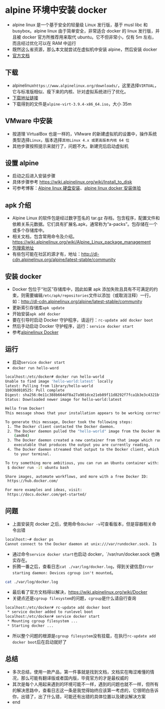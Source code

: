 # alpine 环境中安装 docker

- alpine linux 是一个基于安全的轻量级 Linux 发行版，基于 musl libc 和 busybox。alpine linux 由于简单安全，非常适合 docker 的 linux 发行版，并且被 docker 官方所推荐用来取代 ubuntu。它不但非常小，仅有 5m 左右，而且经过优化可以在 RAM 中运行
- 既然这么省资源，那么本文就尝试在虚拟机中安装 alpine，然后安装 docker
- [官方文档](https://wiki.alpinelinux.org/wiki/Main_Page)

## 下载

- alpinelinux`https://www.alpinelinux.org/downloads/`，这里选择`VIRTUAL`，它与标准版相似、瘦下来的内核、针对虚拟系统进行了优化。
- [下载地址链接](http://dl-cdn.alpinelinux.org/alpine/v3.9/releases/x86_64/alpine-virt-3.9.4-x86_64.iso)
- 下载得到的文件是`alpine-virt-3.9.4-x86_64.iso`，大小 35m

## VMware 中安装

- 按道理 VirtualBox 也是一样的，VMware 的新建虚拟机的设置中，操作系统类型选择`Linux`，版本选择`其他Linux 4.x 或更高版本内核 64 位`
- 其他步骤按照提示来就行了，问题不大。新建完后启动虚拟机

## 设置 alpine

- 启动之后进入安装步骤
- 具体步骤参考 https://wiki.alpinelinux.org/wiki/Install_to_disk
- 可参考博客：[Alpine linux 硬盘安装](https://blog.csdn.net/csdn_duomaomao/article/details/76053229)、[alpine linux docker 安装体验](https://blog.csdn.net/ochinchina_cn/article/details/58593271)

## apk 介绍

- Alpine Linux 的软件包是经过数字签名的 tar.gz 存档，包含程序，配置文件和依赖关系元数据。它们具有扩展名.apk，通常称为“a-packs”。包存储在一个或多个存储库中。
- 相关文档，包含常用命令及介绍。https://wiki.alpinelinux.org/wiki/Alpine_Linux_package_management
- [包搜索地址](https://pkgs.alpinelinux.org/packages)
- 有些包可能在社区的源才有，地址：http://dl-cdn.alpinelinux.org/alpine/latest-stable/community

## 安装 docker

- Docker 包位于“社区”存储库中，因此如果 apk 添加失败且具有不可满足的约束，则需要编辑`/etc/apk/repositories`文件以添加（或取消注释）一行，如：http://dl-cdn.alpinelinux.org/alpine/latest-stable/community
- 更新索引存储库`apk update`
- 开始安装`apk add docker`
- 要在引导时启动 Docker 守护程序，请运行：`rc-update add docker boot`
- 然后手动启动 Docker 守护程序，运行：`service docker start`
- 参考[alpinelinux Docker](https://wiki.alpinelinux.org/wiki/Docker)

## 运行

- 启动`service docker start`
- `docker run hello-word`

```bash
localhost:/etc/docker# docker run hello-world
Unable to find image 'hello-world:latest' locally
latest: Pulling from library/hello-world
1b930d010525: Pull complete
Digest: sha256:0e11c388b664df8a27a901dce21eb89f11d8292f7fca1b3e3c4321bf7897bffe
Status: Downloaded newer image for hello-world:latest

Hello from Docker!
This message shows that your installation appears to be working correctly.

To generate this message, Docker took the following steps:
 1. The Docker client contacted the Docker daemon.
 2. The Docker daemon pulled the "hello-world" image from the Docker Hub.
    (amd64)
 3. The Docker daemon created a new container from that image which runs the
    executable that produces the output you are currently reading.
 4. The Docker daemon streamed that output to the Docker client, which sent it
    to your terminal.

To try something more ambitious, you can run an Ubuntu container with:
 $ docker run -it ubuntu bash

Share images, automate workflows, and more with a free Docker ID:
 https://hub.docker.com/

For more examples and ideas, visit:
 https://docs.docker.com/get-started/
```

## 问题

- 上面安装完 docker 之后，使用命令`docker -v`可查看版本，但是容器相关命令出错

```bash
localhost:~# docker ps
Cannot connect to the Docker daemon at unix:///var/rundocker.sock. Is   the docker daemon running?
```

- 通过命令`service docker start`也启动 docker，`/var/run/docker.sock 也确实存在。
- 折腾一番之后，查看日志`cat ./var/log/docker.log`，得到关键信息`Error starting daemon: Devices cgroup isn't mounted`。

```bash
cat ./var/log/docker.log
```

- 最后看了官方文档得以解决，https://wiki.alpinelinux.org/wiki/Docker
- 关键点还是`cgroup filesystem`的问题，`cgroup`是什么请自行查询

```bash
localhost:/etc/docker# rc-update add docker boot
 * service docker added to runlevel boot
localhost:/etc/docker# service docker start
 * Mounting cgroup filesystem ...
 * Starting docker ...
```

- 所以整个问题的根源是`cgroup filesystem`没有挂载，在执行`rc-update add docker boot`后在启动就好了

## 总结

- 多次总结，使用一款产品，第一件事就是找到文档，文档实在晦涩难懂的情况，那么可能有翻译版或者国内版，毕竟官方的才是最权威的
- 其次是每个人用起来遇到的环境可能不一样，遇到的问题也就不一样，但所有的解决思路中，查看日志这一条是我觉得始终应该第一考虑的，它很明白告诉你，出错了，出了什么错，可能还有出错的具体位置以及建议解决方案
- end
